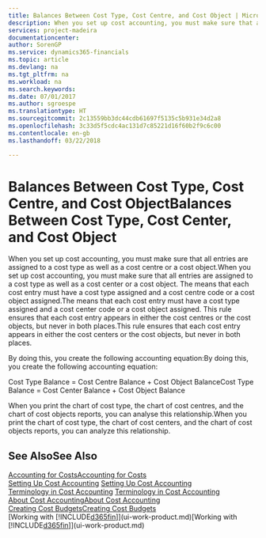 ```yaml
---
title: Balances Between Cost Type, Cost Centre, and Cost Object | Microsoft Docs
description: When you set up cost accounting, you must make sure that all entries are assigned to a cost type as well as a cost centre or a cost object. The means that each cost entry must have a cost type assigned and a cost centre code or a cost object assigned. This rule ensures that each cost entry appears in either the cost centres or the cost objects, but never in both places.
services: project-madeira
documentationcenter: 
author: SorenGP
ms.service: dynamics365-financials
ms.topic: article
ms.devlang: na
ms.tgt_pltfrm: na
ms.workload: na
ms.search.keywords: 
ms.date: 07/01/2017
ms.author: sgroespe
ms.translationtype: HT
ms.sourcegitcommit: 2c13559bb3dc44cdb61697f5135c5b931e34d2a8
ms.openlocfilehash: 3c33d5f5cdc4ac131d7c85221d16f60b2f9c6c00
ms.contentlocale: en-gb
ms.lasthandoff: 03/22/2018

---
```

# <a name="balances-between-cost-type-cost-center-and-cost-object"></a><span data-ttu-id="03999-105">Balances Between Cost Type, Cost Centre, and Cost Object</span><span class="sxs-lookup"><span data-stu-id="03999-105">Balances Between Cost Type, Cost Center, and Cost Object</span></span>
<span data-ttu-id="03999-106">When you set up cost accounting, you must make sure that all entries are assigned to a cost type as well as a cost centre or a cost object.</span><span class="sxs-lookup"><span data-stu-id="03999-106">When you set up cost accounting, you must make sure that all entries are assigned to a cost type as well as a cost center or a cost object.</span></span> <span data-ttu-id="03999-107">The means that each cost entry must have a cost type assigned and a cost centre code or a cost object assigned.</span><span class="sxs-lookup"><span data-stu-id="03999-107">The means that each cost entry must have a cost type assigned and a cost center code or a cost object assigned.</span></span> <span data-ttu-id="03999-108">This rule ensures that each cost entry appears in either the cost centres or the cost objects, but never in both places.</span><span class="sxs-lookup"><span data-stu-id="03999-108">This rule ensures that each cost entry appears in either the cost centers or the cost objects, but never in both places.</span></span>  

 <span data-ttu-id="03999-109">By doing this, you create the following accounting equation:</span><span class="sxs-lookup"><span data-stu-id="03999-109">By doing this, you create the following accounting equation:</span></span>  

 <span data-ttu-id="03999-110">Cost Type Balance = Cost Centre Balance + Cost Object Balance</span><span class="sxs-lookup"><span data-stu-id="03999-110">Cost Type Balance = Cost Center Balance + Cost Object Balance</span></span>  

 <span data-ttu-id="03999-111">When you print the chart of cost type, the chart of cost centres, and the chart of cost objects reports, you can analyse this relationship.</span><span class="sxs-lookup"><span data-stu-id="03999-111">When you print the chart of cost type, the chart of cost centers, and the chart of cost objects reports, you can analyze this relationship.</span></span>  

## <a name="see-also"></a><span data-ttu-id="03999-112">See Also</span><span class="sxs-lookup"><span data-stu-id="03999-112">See Also</span></span>  
[<span data-ttu-id="03999-113">Accounting for Costs</span><span class="sxs-lookup"><span data-stu-id="03999-113">Accounting for Costs</span></span>](finance-manage-cost-accounting.md)  
 <span data-ttu-id="03999-114">[Setting Up Cost Accounting](finance-set-up-cost-accounting.md) </span><span class="sxs-lookup"><span data-stu-id="03999-114">[Setting Up Cost Accounting](finance-set-up-cost-accounting.md) </span></span>  
 <span data-ttu-id="03999-115">[Terminology in Cost Accounting](finance-terminology-in-cost-accounting.md) </span><span class="sxs-lookup"><span data-stu-id="03999-115">[Terminology in Cost Accounting](finance-terminology-in-cost-accounting.md) </span></span>  
 [<span data-ttu-id="03999-116">About Cost Accounting</span><span class="sxs-lookup"><span data-stu-id="03999-116">About Cost Accounting</span></span>](finance-about-cost-accounting.md)  
 [<span data-ttu-id="03999-117">Creating Cost Budgets</span><span class="sxs-lookup"><span data-stu-id="03999-117">Creating Cost Budgets</span></span>](finance-create-cost-budgets.md)  
 <span data-ttu-id="03999-118">[Working with [!INCLUDE[d365fin](includes/d365fin_md.md)]](ui-work-product.md)</span><span class="sxs-lookup"><span data-stu-id="03999-118">[Working with [!INCLUDE[d365fin](includes/d365fin_md.md)]](ui-work-product.md)</span></span>

